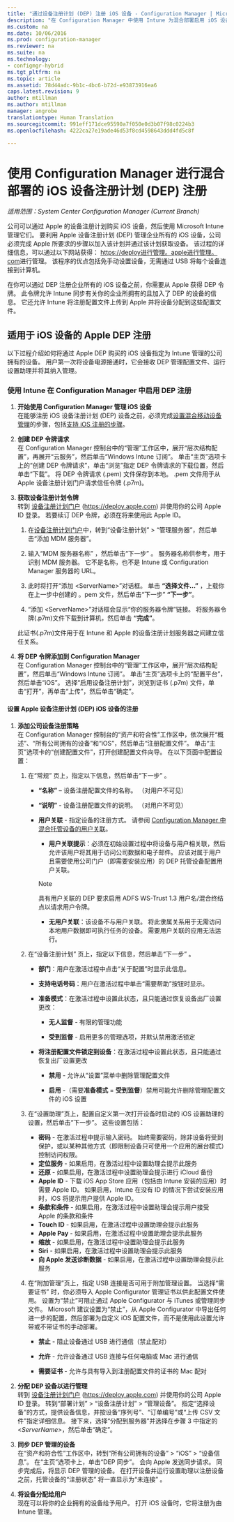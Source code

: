```yaml
---
title: "通过设备注册计划 (DEP) 注册 iOS 设备 - Configuration Manager | Microsoft Docs"
description: "在 Configuration Manager 中使用 Intune 为混合部署启用 iOS 设备注册计划 (DEP) 注册。"
ms.custom: na
ms.date: 10/06/2016
ms.prod: configuration-manager
ms.reviewer: na
ms.suite: na
ms.technology:
- configmgr-hybrid
ms.tgt_pltfrm: na
ms.topic: article
ms.assetid: 78d44adc-9b1c-4bc6-b72d-e93873916ea6
caps.latest.revision: 9
author: mtillman
ms.author: mtillman
manager: angrobe
translationtype: Human Translation
ms.sourcegitcommit: 991eff171dce95590a7f050e0d3b07f98c0224b3
ms.openlocfilehash: 4222ca27e19ade46d53f8cd4598643ddd4fd5c8f

---
```

# <a name="ios-device-enrollment-program-dep-enrollment-for-hybrid-deployments-with-configuration-manager"></a>使用 Configuration Manager 进行混合部署的 iOS 设备注册计划 (DEP) 注册

*适用范围：System Center Configuration Manager (Current Branch)*

公司可以通过 Apple 的设备注册计划购买 iOS 设备，然后使用 Microsoft Intune 管理它们。 要利用 Apple 设备注册计划 (DEP) 管理企业所有的 iOS 设备，公司必须完成 Apple 所要求的步骤以加入该计划并通过该计划获取设备。 该过程的详细信息，可以通过以下网站获得：  [https://deploy进行管理。apple进行管理。com](https://deploy.apple.com)进行管理。 该程序的优点包括免手动设置设备，无需通过 USB 将每个设备连接到计算机。  

 在你可以通过 DEP 注册企业所有的 iOS 设备之前，你需要从 Apple 获得 DEP 令牌。 此令牌允许 Intune 同步有关你的企业所拥有的且加入了 DEP 的设备的信息。 它还允许 Intune 将注册配置文件上传到 Apple 并将设备分配到这些配置文件。  

## <a name="apple-dep-enrollment-for-ios-devices"></a>适用于 iOS 设备的 Apple DEP 注册  
 以下过程介绍如何将通过 Apple DEP 购买的 iOS 设备指定为 Intune 管理的公司拥有的设备。 用户第一次将设备电源接通时，它会接收 DEP 管理配置文件、运行设置助理并将其纳入管理。  

###  <a name="enable-dep-enrollment-in-configuration-manager-with-intune"></a>使用 Intune 在 Configuration Manager 中启用 DEP 注册  

1.  **开始使用 Configuration Manager 管理 iOS 设备**   
    在能够注册 iOS 设备注册计划 (DEP) 设备之前，必须完成[设置混合移动设备管理](../../mdm/deploy-use/setup-hybrid-mdm.md)的步骤，包括[支持 iOS 注册的步骤](../deploy-use/setup-hybrid-mdm.md#ios-and-mac-enrollment-setup)。

2.  **创建 DEP 令牌请求**   
    在 Configuration Manager 控制台中的“管理”工作区中，展开“层次结构配置”，再展开“云服务”，然后单击“Windows Intune 订阅”。 单击“主页”选项卡上的“创建 DEP 令牌请求”，单击“浏览”指定 DEP 令牌请求的下载位置，然后单击“下载”。 将 DEP 令牌请求 (.pem) 文件保存到本地。 .pem 文件用于从 Apple 设备注册计划门户请求信任令牌 (.p7m)。  

3.  **获取设备注册计划令牌**   
    转到 [设备注册计划门户](https://deploy.apple.com) (https://deploy.apple.com) 并使用你的公司 Apple ID 登录。 若要续订 DEP 令牌，必须在将来使用此 Apple ID。  

    1.  在[设备注册计划门户](https://deploy.apple.com)中，转到“设备注册计划” > “管理服务器”，然后单击“添加 MDM 服务器”。  

    2.  输入“MDM 服务器名称” ，然后单击“下一步” 。 服务器名称供参考，用于识别 MDM 服务器。 它不是名称，也不是 Intune 或 Configuration Manager 服务器的 URL。  

    3.  此时将打开“添加 <ServerName\>”对话框。 单击 **“选择文件...”** ，上载你在上一步中创建的 。pem 文件，然后单击“下一步” **“下一步”**。  

    4.  “添加 <ServerName\>”对话框会显示“你的服务器令牌”链接。 将服务器令牌(.p7m)文件下载到计算机，然后单击 **“完成”**。  

     此证书(.p7m)文件用于在 Intune 和 Apple 的设备注册计划服务器之间建立信任关系。  

4.  **将 DEP 令牌添加到 Configuration Manager**   
    在 Configuration Manager 控制台中的“管理”工作区中，展开“层次结构配置”，然后单击“Windows Intune 订阅”。 单击“主页”选项卡上的“配置平台”，然后单击“iOS”。 选择“启用设备注册计划”，浏览到证书 (.p7m) 文件，单击“打开”，再单击“上传”，然后单击“确定”。  

#### <a name="set-up-enrollment-for-apple-device-enrollment-program-dep-ios-devices"></a>设置 Apple 设备注册计划 (DEP) iOS 设备的注册  

1.  **添加公司设备注册策略**   
    在 Configuration Manager 控制台的“资产和符合性”工作区中，依次展开“概述”、“所有公司拥有的设备”和“iOS”，然后单击“注册配置文件”。 单击“主页”选项卡的“创建配置文件”，打开创建配置文件向导。 在以下页面中配置设置：  

    1.  在“常规”  页上，指定以下信息，然后单击“下一步” 。  

        -   **“名称”** – 设备注册配置文件的名称。 （对用户不可见）  

        -   **“说明”** - 设备注册配置文件的说明。 （对用户不可见）  

        -   **用户关联** - 指定设备的注册方式。 请参阅 [Configuration Manager 中混合托管设备的用户关联](../../mdm/deploy-use/user-affinity-for-hybrid-managed-devices.md)。  

            -   **用户关联提示**：必须在初始设置过程中将设备与用户相关联，然后允许该用户将其用于访问公司数据和电子邮件。  应该对属于用户且需要使用公司门户（即需要安装应用）的 DEP 托管设备配置用户关联。  

            > [!NOTE]
            > 具有用户关联的 DEP 要求启用 ADFS WS-Trust 1.3 用户名/混合终结点以请求用户令牌。

            -   **无用户关联**：该设备不与用户关联。 将此隶属关系用于无需访问本地用户数据即可执行任务的设备。 需要用户关联的应用无法运行。  

    2.  在“设备注册计划”  页上，指定以下信息，然后单击“下一步” 。  

        -   **部门**：用户在激活过程中点击“关于配置”时显示此信息。  

        -   **支持电话号码**：用户在激活过程中单击“需要帮助”按钮时显示。  

        -   **准备模式**：在激活过程中设置此状态，且只能通过恢复设备出厂设置更改：  

            -   **无人监督** - 有限的管理功能  

            -   **受到监督** - 启用更多的管理选项，并默认禁用激活锁定  

        -   **将注册配置文件锁定到设备**：在激活过程中设置此状态，且只能通过恢复出厂设置更改  

            -   **禁用** - 允许从“设置”菜单中删除管理配置文件  

            -   **启用** -（需要**准备模式** = **受到监督**）禁用可能允许删除管理配置文件的 iOS 设置  

    3.  在“设置助理”页上，配置自定义第一次打开设备时启动的 iOS 设置助理的设置，然后单击“下一步”。 这些设置包括：  
        -   **密码** - 在激活过程中提示输入密码。 始终需要密码，除非设备将受到保护，或以某种其他方式（即限制设备只可使用一个应用的展台模式）控制访问权限。  
        -   **定位服务** - 如果启用，在激活过程中设置助理会提示此服务  
        -   **还原** - 如果启用，在激活过程中设置助理会提示进行 iCloud 备份  
        -   **Apple ID** - 下载 iOS App Store 应用（包括由 Intune 安装的应用）时需要 Apple ID。 如果启用，Intune 在没有 ID 的情况下尝试安装应用时，iOS 将提示用户提供 Apple ID。  
        -   **条款和条件** - 如果启用，在激活过程中设置助理会提示用户接受 Apple 的条款和条件  
        -   **Touch ID** - 如果启用，在激活过程中设置助理会提示此服务
        -   **Apple Pay** - 如果启用，在激活过程中设置助理会提示此服务
        -   **缩放** - 如果启用，在激活过程中设置助理会提示此服务
        -   **Siri** - 如果启用，在激活过程中设置助理会提示此服务  
        -   **向 Apple 发送诊断数据** - 如果启用，在激活过程中设置助理会提示此服务  

    4.  在“附加管理”页上，指定 USB 连接是否可用于附加管理设置。 当选择“需要证书” 时，你必须导入 Apple Configurator 管理证书以供此配置文件使用。  设置为“禁止”可阻止通过 Apple Configurator 与 iTunes 或管理同步文件。 Microsoft 建议设置为“禁止”，从 Apple Configurator 中导出任何进一步的配置，然后部署为自定义 iOS 配置文件，而不是使用此设置允许带或不带证书的手动部署。  

        -   **禁止** - 阻止设备通过 USB 进行通信（禁止配对）  

        -   **允许** - 允许设备通过 USB 连接与任何电脑或 Mac 进行通信  

        -   **需要证书** - 允许与具有导入到注册配置文件的证书的 Mac 配对  

2.  **分配 DEP 设备以进行管理**   
    转到 [设备注册计划门户](https://deploy.apple.com) (https://deploy.apple.com) 并使用你的公司 Apple ID 登录。 转到“部署计划” > “设备注册计划” > “管理设备”。 指定“选择设备”的方式，提供设备信息，并按设备“序列号”、“订单编号”或“上传 CSV 文件”指定详细信息。 接下来，选择“分配到服务器”并选择在步骤 3 中指定的 <*ServerName*>，然后单击“确定”。  

3.  **同步 DEP 管理的设备**   
    在“资产和符合性”工作区中，转到“所有公司拥有的设备” > “iOS” > “设备信息”。 在“主页”选项卡上，单击“DEP 同步”。 会向 Apple 发送同步请求。 同步完成后，将显示 DEP 管理的设备。 在打开设备并运行设置助理以注册设备之前，托管设备的“注册状态”  将一直显示为“未连接”  。  

4.  **将设备分配给用户**   
    现在可以将你的企业拥有的设备给予用户。 打开 iOS 设备时，它将注册为由 Intune 管理。



<!--HONumber=Jan17_HO4-->


